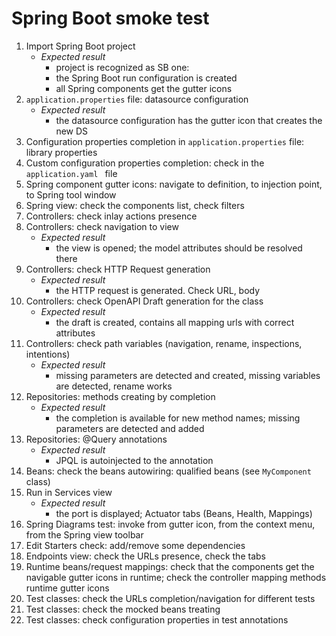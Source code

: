 # Spring Boot smoke test

  1. Import Spring Boot project
     * _Expected result_
          - project is recognized as SB one:
          - the Spring Boot run configuration is created
          - all Spring components get the gutter icons
  2. `application.properties` file: datasource configuration
      * _Expected result_
          - the datasource configuration has the gutter icon that creates the new DS
  3. Configuration properties completion in `application.properties` file: library properties
  4. Custom configuration properties completion: check in the `application.yaml ` file
  5. Spring component gutter icons: navigate to definition, to injection point, to Spring tool window
  6. Spring view: check the components list, check filters
  7. Controllers: check inlay actions presence
  8. Controllers: check navigation to view
      * _Expected result_
          - the view is opened; the model attributes should be resolved there
  9. Controllers: check HTTP Request generation
      * _Expected result_
          - the HTTP request is generated. Check URL, body
  10. Controllers: check OpenAPI Draft generation for the class
       * _Expected result_
           - the draft is created, contains all mapping urls with correct attributes
  11. Controllers: check path variables (navigation, rename, inspections, intentions)
      * _Expected result_
          - missing parameters are detected and created, missing variables are detected, rename works
  12. Repositories: methods creating by completion
      * _Expected result_
          - the completion is available for new method names; missing parameters are detected and added
  13. Repositories: @Query annotations
      * _Expected result_
          - JPQL is autoinjected to the annotation
  14. Beans: check the beans autowiring: qualified beans (see `MyComponent` class)
  14. Run in Services view
      * _Expected result_
          - the port is displayed; Actuator tabs (Beans, Health, Mappings)
  15. Spring Diagrams test: invoke from gutter icon, from the context menu, from the Spring view toolbar
  16. Edit Starters check: add/remove some dependencies
  17. Endpoints view: check the URLs presence, check the tabs
  18. Runtime beans/request mappings: check that the components get the navigable gutter icons in runtime; check the controller mapping methods runtime gutter icons
  19. Test classes: check the URLs completion/navigation for different tests 
  20. Test classes: check the mocked beans treating
  21. Test classes: check configuration properties in test annotations 
